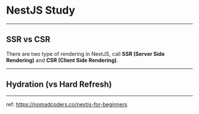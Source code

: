 # NestJS Study

---
## SSR vs CSR
There are two type of rendering in NextJS, call **SSR (Server Side Rendering)** and **CSR (Client Side Rendering)**.

---
## Hydration (vs Hard Refresh)

---
ref: https://nomadcoders.co/nextjs-for-beginners